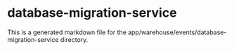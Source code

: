 # database-migration-service
This is a generated markdown file for the app/warehouse/events/database-migration-service directory.
